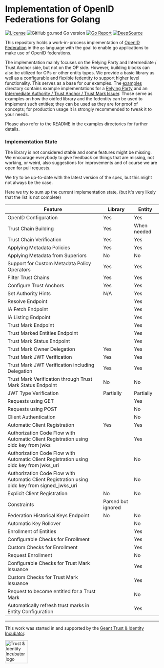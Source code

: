 # Implementation of OpenID Federations for Golang

[![License](https://img.shields.io/github/license/zachmann/go-oidfed.svg)](https://github.com/zachmann/go-oidfed/blob/master/LICENSE)
![GitHub go.mod Go version](https://img.shields.io/github/go-mod/go-version/zachmann/go-oidfed)
[![Go Report](https://goreportcard.com/badge/github.com/zachmann/go-oidfed)](https://goreportcard.com/report/github.com/zachmann/go-oidfed)
[![DeepSource](https://deepsource.io/gh/zachmann/go-oidfed.svg/?label=active+issues&show_trend=true)](https://deepsource.io/gh/zachmann/go-oidfed/?ref=repository-badge)

[//]: # ([![Release date]&#40;https://img.shields.io/github/release-date/zachmann/go-oidfed.svg&#41;]&#40;https://github.com/zachmann/go-oidfed/releases/latest&#41;)
[//]: # ([![Release version]&#40;https://img.shields.io/github/release/zachmann/go-oidfed.svg&#41;]&#40;https://github.com/zachmann/go-oidfed/releases/latest&#41;)

This repository holds a work-in-process implementation of
[OpenID Federation](https://openid.github.io/federation/main.html) in the `go` language with the goal to enable go applications to make 
use of OpenID federations.

The implementation mainly focuses on the Relying Party and Intermediate / Trust Anchor side, but not on the OP side. However, building blocks can also be utilized for OPs or other entity types.
We provide a basic library as well as a configurable and flexible fedentity to support higher level functionality. This serves as a base for our examples.
The [examples](https://github.com/zachmann/go-oidfed/tree/master/examples) directory contains example 
implementations for a [Relying Party](https://github.com/zachmann/go-oidfed/tree/master/examples/rp) and an 
[Intermediate Authority / Trust Anchor / Trust Mark Issuer](https://github.com/zachmann/go-oidfed/tree/master/examples/ta). Those serve 
as examples on how the oidfed 
library and the fedentity can be used to implement such entities;
they can be used as they are for proof of concepts;
for production usage it is strongly recommended to tweak it to your needs.

Please also refer to the README in the examples directories for further details.

### Implementation State

The library is not considered stable and some features might be missing. We encourage everybody to give feedback on 
things that are missing, not working, or weird, also suggestions for improvements and of course we are open for pull 
requests.

We try to be up-to-date with the latest version of the spec, but this might not
always be the case.


Here we try to sum up the current implementation state, (but it's very likely
that the list is not complete)

| Feature                                                                                        | Library            | Entity      |
|------------------------------------------------------------------------------------------------|--------------------|-------------|
| OpenID Configuration                                                                           | Yes                | Yes         |
| Trust Chain Building                                                                           | Yes                | When needed |
| Trust Chain Verification                                                                       | Yes                | Yes         |
| Applying Metadata Policies                                                                     | Yes                | Yes         |
| Applying Metadata from Superiors                                                               | No                 | No          |
| Support for Custom Metadata Policy Operators                                                   | Yes                | Yes         |
| Filter Trust Chains                                                                            | Yes                | Yes         |
| Configure Trust Anchors                                                                        | Yes                | Yes         |
| Set Authority Hints                                                                            | N/A                | Yes         |
| Resolve Endpoint                                                                               |                    | Yes         |
| IA Fetch Endpoint                                                                              |                    | Yes         |
| IA Listing Endpoint                                                                            |                    | Yes         |
| Trust Mark Endpoint                                                                            |                    | Yes         |
| Trust Marked Entities Endpoint                                                                 |                    | Yes         |
| Trust Mark Status Endpoint                                                                     |                    | Yes         |
| Trust Mark Owner Delegation                                                                    | Yes                | Yes         |
| Trust Mark JWT Verification                                                                    | Yes                | Yes         |
| Trust Mark JWT Verification including Delegation                                               | Yes                | Yes         |
| Trust Mark Verification through Trust Mark Status Endpoint                                     | No                 | No          |
| JWT Type Verification                                                                          | Partially          | Partially   |
| Requests using GET                                                                             |                    | Yes         |
| Requests using POST                                                                            |                    | No          |
| Client Authentication                                                                          |                    | No          |
| Automatic Client Registration                                                                  | Yes                | Yes         |
| Authorization Code Flow with Automatic Client Registration using oidc key from jwks            |                    | Yes         |
| Authorization Code Flow with Automatic Client Registration using oidc key from jwks_uri        |                    | No          |
| Authorization Code Flow with Automatic Client Registration using oidc key from signed_jwks_uri |                    | No          |
| Explicit Client Registration                                                                   | No                 | No          |
| Constraints                                                                                    | Parsed but ignored |             |
| Federation Historical Keys Endpoint                                                            | No                 | No          |
| Automatic Key Rollover                                                                         |                    | No          |
| Enrollment of Entities                                                                         |                    | Yes         |
| Configurable Checks for Enrollment                                                             |                    | Yes         |
| Custom Checks for Enrollment                                                                   |                    | Yes         |
| Request Enrollment                                                                             |                    | No          |
| Configurable Checks for Trust Mark Issuance                                                    |                    | Yes         |
| Custom Checks for Trust Mark Issuance                                                          |                    | Yes         |
| Request to become entitled for a Trust Mark                                                    |                    | No          |
| Automatically refresh trust marks in Entity Configuration                                      |                    | Yes         |



---


This work was started in and supported by the
[Geant Trust & Identity Incubator](https://connect.geant.org/trust-and-identity-incubator).

<img src="https://wiki.geant.org/download/attachments/120500419/incubator_logo.jpg" alt="Trust & Identity Incubator logo" height="75"/>
